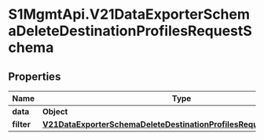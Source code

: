 # S1MgmtApi.V21DataExporterSchemaDeleteDestinationProfilesRequestSchema

## Properties
Name | Type | Description | Notes
------------ | ------------- | ------------- | -------------
**data** | **Object** | Data | [optional] 
**filter** | [**V21DataExporterSchemaDeleteDestinationProfilesRequestSchemaFilter**](V21DataExporterSchemaDeleteDestinationProfilesRequestSchemaFilter.md) |  | [optional] 


